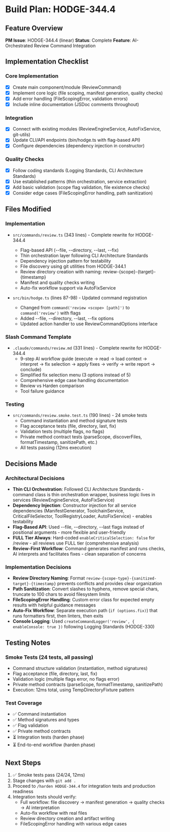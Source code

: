 # Build Plan: HODGE-344.4

## Feature Overview
**PM Issue**: HODGE-344.4 (linear)
**Status**: Complete
**Feature**: AI-Orchestrated Review Command Integration

## Implementation Checklist

### Core Implementation
- [x] Create main component/module (ReviewCommand)
- [x] Implement core logic (file scoping, manifest generation, quality checks)
- [x] Add error handling (FileScopingError, validation errors)
- [x] Include inline documentation (JSDoc comments throughout)

### Integration
- [x] Connect with existing modules (ReviewEngineService, AutoFixService, git-utils)
- [x] Update CLI/API endpoints (bin/hodge.ts with flag-based API)
- [x] Configure dependencies (dependency injection in constructor)

### Quality Checks
- [x] Follow coding standards (Logging Standards, CLI Architecture Standards)
- [x] Use established patterns (thin orchestration, service extraction)
- [x] Add basic validation (scope flag validation, file existence checks)
- [x] Consider edge cases (FileScopingError handling, path sanitization)

## Files Modified

### Implementation
- `src/commands/review.ts` (343 lines) - Complete rewrite for HODGE-344.4
  - Flag-based API (--file, --directory, --last, --fix)
  - Thin orchestration layer following CLI Architecture Standards
  - Dependency injection pattern for testability
  - File discovery using git utilities from HODGE-344.1
  - Review directory creation with naming: review-{scope}-{target}-{timestamp}
  - Manifest and quality checks writing
  - Auto-fix workflow support via AutoFixService

- `src/bin/hodge.ts` (lines 87-98) - Updated command registration
  - Changed from `command('review <scope> [path]')` to `command('review')` with flags
  - Added --file, --directory, --last, --fix options
  - Updated action handler to use ReviewCommandOptions interface

### Slash Command Template
- `.claude/commands/review.md` (331 lines) - Complete rewrite for HODGE-344.4
  - 9-step AI workflow guide (execute → read → load context → interpret → fix selection → apply fixes → verify → write report → conclude)
  - Simplified fix selection menu (3 options instead of 5)
  - Comprehensive edge case handling documentation
  - Review vs Harden comparison
  - Tool failure guidance

### Testing
- `src/commands/review.smoke.test.ts` (190 lines) - 24 smoke tests
  - Command instantiation and method signature tests
  - Flag acceptance tests (file, directory, last, fix)
  - Validation tests (multiple flags, no flags)
  - Private method contract tests (parseScope, discoverFiles, formatTimestamp, sanitizePath, etc.)
  - All tests passing (12ms execution)

## Decisions Made

### Architectural Decisions
- **Thin CLI Orchestration**: Followed CLI Architecture Standards - command class is thin orchestration wrapper, business logic lives in services (ReviewEngineService, AutoFixService)
- **Dependency Injection**: Constructor injection for all service dependencies (ManifestGenerator, ToolchainService, CriticalFileSelector, ToolRegistryLoader, AutoFixService) - enables testability
- **Flag-Based API**: Used --file, --directory, --last flags instead of positional arguments - more flexible and user-friendly
- **FULL Tier Always**: Hard-coded `enableCriticalSelection: false` for /review - all reviews use FULL tier (comprehensive analysis)
- **Review-First Workflow**: Command generates manifest and runs checks, AI interprets and facilitates fixes - clean separation of concerns

### Implementation Decisions
- **Review Directory Naming**: Format `review-{scope-type}-{sanitized-target}-{timestamp}` prevents conflicts and provides clear organization
- **Path Sanitization**: Convert slashes to hyphens, remove special chars, truncate to 100 chars to avoid filesystem limits
- **FileScopingError Handling**: Custom error class for expected empty results with helpful guidance messages
- **Auto-Fix Workflow**: Separate execution path (`if (options.fix)`) that runs formatters first, then linters, then exits
- **Console Logging**: Used `createCommandLogger('review', { enableConsole: true })` following Logging Standards (HODGE-330)

## Testing Notes

### Smoke Tests (24 tests, all passing)
- Command structure validation (instantiation, method signatures)
- Flag acceptance (file, directory, last, fix)
- Validation logic (multiple flags error, no flags error)
- Private method contracts (parseScope, formatTimestamp, sanitizePath)
- Execution: 12ms total, using TempDirectoryFixture pattern

### Test Coverage
- ✅ Command instantiation
- ✅ Method signatures and types
- ✅ Flag validation
- ✅ Private method contracts
- ⏳ Integration tests (harden phase)
- ⏳ End-to-end workflow (harden phase)

## Next Steps
1. ✅ Smoke tests pass (24/24, 12ms)
2. Stage changes with `git add .`
3. Proceed to `/harden HODGE-344.4` for integration tests and production readiness
4. Integration tests should verify:
   - Full workflow: file discovery → manifest generation → quality checks → AI interpretation
   - Auto-fix workflow with real files
   - Review directory creation and artifact writing
   - FileScopingError handling with various edge cases
